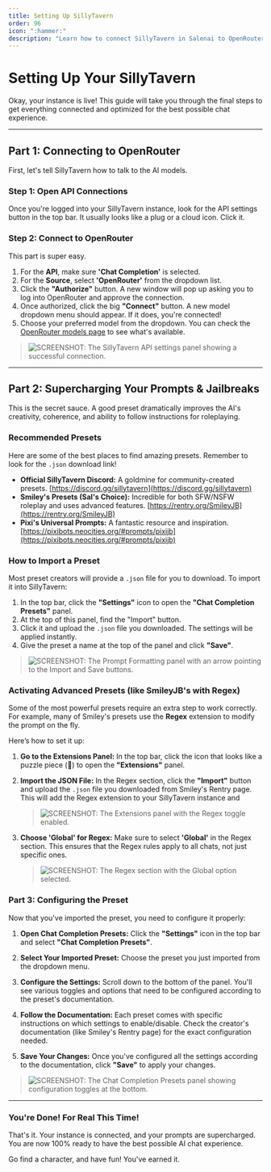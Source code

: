 ```yaml
---
title: Setting Up SillyTavern
order: 96
icon: ":hammer:"
description: "Learn how to connect SillyTavern in Salenai to OpenRouter, import advanced prompts, and configure your instance for the best AI chat experience."
---
```

# Setting Up Your SillyTavern

Okay, your instance is live! This guide will take you through the final steps to get everything connected and optimized for the best possible chat experience.

---

## Part 1: Connecting to OpenRouter

First, let's tell SillyTavern how to talk to the AI models.

### Step 1: Open API Connections

Once you're logged into your SillyTavern instance, look for the API settings button in the top bar. It usually looks like a plug or a cloud icon. Click it.

### Step 2: Connect to OpenRouter

This part is super easy.

1.  For the **API**, make sure **'Chat Completion'** is selected.
2.  For the **Source**, select **'OpenRouter'** from the dropdown list.
3.  Click the **"Authorize"** button. A new window will pop up asking you to log into OpenRouter and approve the connection.
4.  Once authorized, click the big **"Connect"** button. A new model dropdown menu should appear. If it does, you're connected!
5.  Choose your preferred model from the dropdown. You can check the [OpenRouter models page](https://openrouter.ai/models) to see what's available.

> ![SCREENSHOT: The SillyTavern API settings panel showing a successful connection.](./static/img/setting-up-st/1.png)

---

## Part 2: Supercharging Your Prompts & Jailbreaks

This is the secret sauce. A good preset dramatically improves the AI's creativity, coherence, and ability to follow instructions for roleplaying.

### Recommended Presets

Here are some of the best places to find amazing presets. Remember to look for the `.json` download link!

* **Official SillyTavern Discord:** A goldmine for community-created presets. [https://discord.gg/sillytavern](https://discord.gg/sillytavern)
* **Smiley's Presets (Sal's Choice):** Incredible for both SFW/NSFW roleplay and uses advanced features. [https://rentry.org/SmileyJB](https://rentry.org/SmileyJB)
* **Pixi's Universal Prompts:** A fantastic resource and inspiration. [https://pixibots.neocities.org/#prompts/pixijb](https://pixibots.neocities.org/#prompts/pixijb)

### How to Import a Preset

Most preset creators will provide a `.json` file for you to download. To import it into SillyTavern:

1.  In the top bar, click the **"Settings"** icon to open the **"Chat Completion Presets"** panel.
2.  At the top of this panel, find the "Import" button.
3.  Click it and upload the `.json` file you downloaded. The settings will be applied instantly.
4.  Give the preset a name at the top of the panel and click **"Save"**.

> ![SCREENSHOT: The Prompt Formatting panel with an arrow pointing to the Import and Save buttons.](./static/img/setting-up-st/2.png)

### Activating Advanced Presets (like SmileyJB's with Regex)

Some of the most powerful presets require an extra step to work correctly. For example, many of Smiley's presets use the **Regex** extension to modify the prompt on the fly.

Here’s how to set it up:

1.  **Go to the Extensions Panel:** In the top bar, click the icon that looks like a puzzle piece (🧩) to open the **"Extensions"** panel.
2.  **Import the JSON File:** In the Regex section, click the **"Import"** button and upload the `.json` file you downloaded from Smiley's Rentry page. This will add the Regex extension to your SillyTavern instance and 

    > ![SCREENSHOT: The Extensions panel with the Regex toggle enabled.](./static/img/setting-up-st/3.png)
3. **Choose 'Global' for Regex:** Make sure to select **'Global'** in the Regex section. This ensures that the Regex rules apply to all chats, not just specific ones.

    > ![SCREENSHOT: The Regex section with the Global option selected.](./static/img/setting-up-st/4.png)

### Part 3: Configuring the Preset

Now that you've imported the preset, you need to configure it properly:

1. **Open Chat Completion Presets:** Click the **"Settings"** icon in the top bar and select **"Chat Completion Presets"**.

2. **Select Your Imported Preset:** Choose the preset you just imported from the dropdown menu.

3. **Configure the Settings:** Scroll down to the bottom of the panel. You'll see various toggles and options that need to be configured according to the preset's documentation.

4. **Follow the Documentation:** Each preset comes with specific instructions on which settings to enable/disable. Check the creator's documentation (like Smiley's Rentry page) for the exact configuration needed.

5. **Save Your Changes:** Once you've configured all the settings according to the documentation, click **"Save"** to apply your changes.

> ![SCREENSHOT: The Chat Completion Presets panel showing configuration toggles at the bottom.](./static/img/setting-up-st/5.png)

---

### You're Done! For Real This Time!

That's it. Your instance is connected, and your prompts are supercharged. You are now 100% ready to have the best possible AI chat experience.

Go find a character, and have fun! You've earned it.